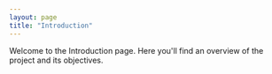 ```yaml
---
layout: page
title: "Introduction"
---
```


Welcome to the Introduction page. Here you'll find an overview of the project and its objectives.
